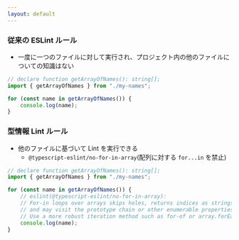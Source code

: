 ```yaml
---
layout: default
---
```


<style scoped>
.slidev-vclick-hidden {
  display: none;
}
</style>

<div class="_bullet" v-click=[0]>

### 従来の ESLint ルール

- 一度に一つのファイルに対して実行され、プロジェクト内の他のファイルについての知識はない  

```ts
// declare function getArrayOfNames(): string[];
import { getArrayOfNames } from "./my-names";

for (const name in getArrayOfNames()) {
    console.log(name);
}
```

</div>

<div class="_bullet" v-click="1">

### 型情報 Lint ルール

- 他のファイルに基づいて Lint を実行できる
  - `@typescript-eslint/no-for-in-array`(配列に対する `for...in` を禁止)

```ts
// declare function getArrayOfNames(): string[];
import { getArrayOfNames } from "./my-names";

for (const name in getArrayOfNames()) {
    // eslint(@typescript-eslint/no-for-in-array):
    // For-in loops over arrays skips holes, returns indices as strings,
    // and may visit the prototype chain or other enumerable properties.
    // Use a more robust iteration method such as for-of or array.forEach instead.
    console.log(name);
}
```

</div>
